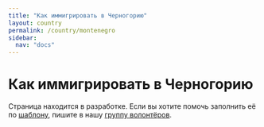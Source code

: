 ```yaml
---
title: "Как иммигрировать в Черногорию"
layout: country
permalink: /country/montenegro
sidebar:
  nav: "docs"
---
```


# Как иммигрировать в Черногорию

Страница находится в разработке. Если вы хотите помочь заполнить её по [шаблону](/template), пишите в нашу [группу волонтёров](https://t.me/+FHi3FnJaoWJkMDAx).
